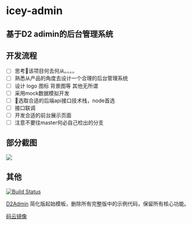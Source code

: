 # icey-admin
## 基于D2 adimin的后台管理系统

## 开发流程
- [ ] 思考🤔该项目何去何从。。。。
- [ ] 熟悉从产品的角度去设计一个合理的后台管理系统
- [ ] 设计 logo 图标 背景图等  其他无所谓
- [ ] 采用mock数据模拟开发
- [ ] 选取合适的后端api接口技术栈，node首选
- [ ] 接口联调
- [ ] 开发合适的前台展示页面
- [ ] 注意不要往master何必自己检出的分支

## 部分截图
![](http://ww1.sinaimg.cn/mw690/6b31d030ly1fvm84p9jcjj228013ewjm.jpg)

## 其他
[![Build Status](https://www.travis-ci.org/d2-projects/d2-admin-start-kit.svg?branch=master)](https://www.travis-ci.org/d2-projects/d2-admin-start-kit)

[D2Admin](https://github.com/d2-projects/d2-admin) 简化版起始模板，删除所有完整版中的示例代码，保留所有核心功能。

[码云镜像](https://gitee.com/fairyever/d2-admin-start-kit)